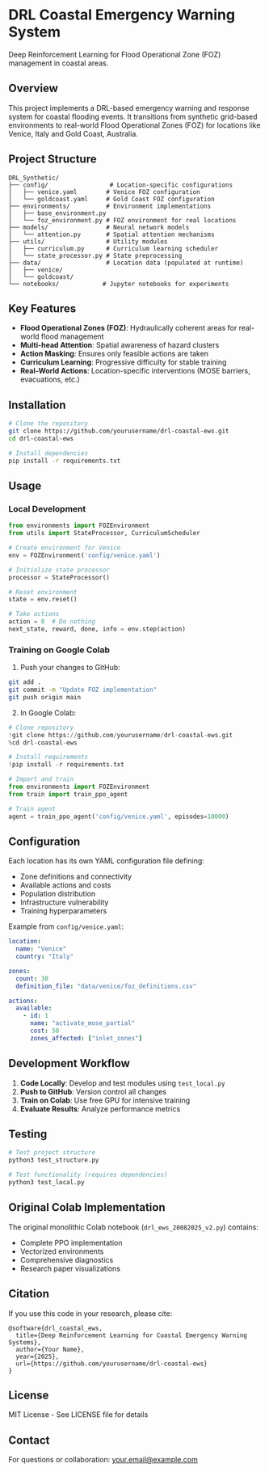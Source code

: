 # DRL Coastal Emergency Warning System

Deep Reinforcement Learning for Flood Operational Zone (FOZ) management in coastal areas.

## Overview

This project implements a DRL-based emergency warning and response system for coastal flooding events. It transitions from synthetic grid-based environments to real-world Flood Operational Zones (FOZ) for locations like Venice, Italy and Gold Coast, Australia.

## Project Structure

```
DRL_Synthetic/
├── config/                 # Location-specific configurations
│   ├── venice.yaml        # Venice FOZ configuration
│   └── goldcoast.yaml     # Gold Coast FOZ configuration
├── environments/          # Environment implementations
│   ├── base_environment.py
│   └── foz_environment.py # FOZ environment for real locations
├── models/                # Neural network models
│   └── attention.py       # Spatial attention mechanisms
├── utils/                 # Utility modules
│   ├── curriculum.py      # Curriculum learning scheduler
│   └── state_processor.py # State preprocessing
├── data/                  # Location data (populated at runtime)
│   ├── venice/
│   └── goldcoast/
└── notebooks/            # Jupyter notebooks for experiments

```

## Key Features

- **Flood Operational Zones (FOZ)**: Hydraulically coherent areas for real-world flood management
- **Multi-head Attention**: Spatial awareness of hazard clusters
- **Action Masking**: Ensures only feasible actions are taken
- **Curriculum Learning**: Progressive difficulty for stable training
- **Real-World Actions**: Location-specific interventions (MOSE barriers, evacuations, etc.)

## Installation

```bash
# Clone the repository
git clone https://github.com/yourusername/drl-coastal-ews.git
cd drl-coastal-ews

# Install dependencies
pip install -r requirements.txt
```

## Usage

### Local Development

```python
from environments import FOZEnvironment
from utils import StateProcessor, CurriculumScheduler

# Create environment for Venice
env = FOZEnvironment('config/venice.yaml')

# Initialize state processor
processor = StateProcessor()

# Reset environment
state = env.reset()

# Take actions
action = 0  # Do nothing
next_state, reward, done, info = env.step(action)
```

### Training on Google Colab

1. Push your changes to GitHub:
```bash
git add .
git commit -m "Update FOZ implementation"
git push origin main
```

2. In Google Colab:
```python
# Clone repository
!git clone https://github.com/yourusername/drl-coastal-ews.git
%cd drl-coastal-ews

# Install requirements
!pip install -r requirements.txt

# Import and train
from environments import FOZEnvironment
from train import train_ppo_agent

# Train agent
agent = train_ppo_agent('config/venice.yaml', episodes=10000)
```

## Configuration

Each location has its own YAML configuration file defining:
- Zone definitions and connectivity
- Available actions and costs
- Population distribution
- Infrastructure vulnerability
- Training hyperparameters

Example from `config/venice.yaml`:
```yaml
location:
  name: "Venice"
  country: "Italy"

zones:
  count: 30
  definition_file: "data/venice/foz_definitions.csv"

actions:
  available:
    - id: 1
      name: "activate_mose_partial"
      cost: 50
      zones_affected: ["inlet_zones"]
```

## Development Workflow

1. **Code Locally**: Develop and test modules using `test_local.py`
2. **Push to GitHub**: Version control all changes
3. **Train on Colab**: Use free GPU for intensive training
4. **Evaluate Results**: Analyze performance metrics

## Testing

```bash
# Test project structure
python3 test_structure.py

# Test functionality (requires dependencies)
python3 test_local.py
```

## Original Colab Implementation

The original monolithic Colab notebook (`drl_ews_20082025_v2.py`) contains:
- Complete PPO implementation
- Vectorized environments
- Comprehensive diagnostics
- Research paper visualizations

## Citation

If you use this code in your research, please cite:
```
@software{drl_coastal_ews,
  title={Deep Reinforcement Learning for Coastal Emergency Warning Systems},
  author={Your Name},
  year={2025},
  url={https://github.com/yourusername/drl-coastal-ews}
}
```

## License

MIT License - See LICENSE file for details

## Contact

For questions or collaboration: your.email@example.com